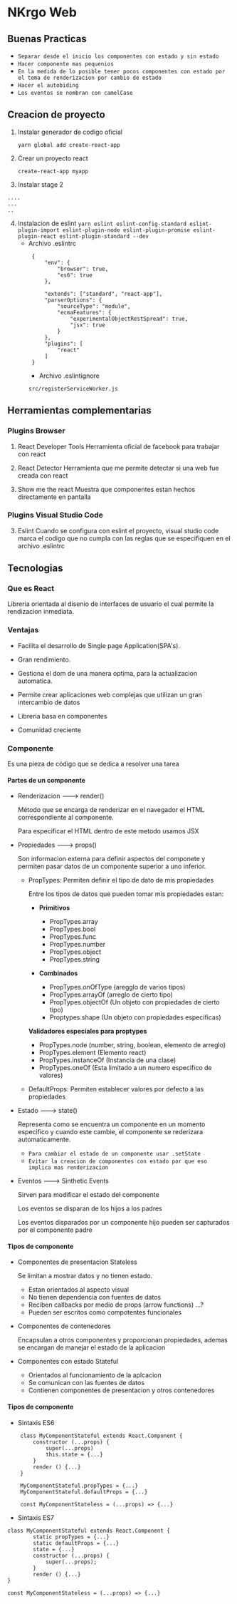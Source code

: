 # NKrgo Web
## Buenas Practicas
* `Separar desde el inicio los componentes con estado y sin estado`
* `Hacer componente mas pequenios`
* `En la medida de lo posible tener pocos componentes con estado por el tema de renderizacion por cambio de estado`
* `Hacer el autobiding`
* `Los eventos se nombran con camelCase`

## Creacion de proyecto
1. Instalar generador de codigo oficial

   `yarn global add create-react-app `

2. Crear un proyecto react

   `create-react-app myapp`
3. Instalar stage 2
```
....
...
..
```
4. Instalacion de eslint
   `yarn eslint eslint-config-standard eslint-plugin-import eslint-plugin-node eslint-plugin-promise eslint-plugin-react eslint-plugin-standard --dev`
   * Archivo .eslintrc
     ```
      {  
          "env": {
              "browser": true,
              "es6": true
          },

          "extends": ["standard", "react-app"],
          "parserOptions": {
              "sourceType": "module",
              "ecmaFeatures": {
                  "experimentalObjectRestSpread": true,
                  "jsx": true
              }
          },
          "plugins": [
              "react"
          ]
      }
     ```
     * Archivo .eslintignore
     ```
     src/registerServiceWorker.js
     ```

## Herramientas complementarias
### Plugins Browser
1. React Developer Tools
Herramienta oficial de facebook para trabajar con react

2. React Detector
Herramienta que me permite detectar si una web fue creada con react


3. Show me the react
Muestra que componentes estan hechos directamente en pantalla

### Plugins Visual Studio Code
3. Eslint
Cuando se configura con eslint el proyecto, visual studio code marca el codigo que no cumpla con las reglas que se especifiquen en el archivo .eslintrc



## Tecnologias
### Que es React
Libreria orientada al disenio de interfaces de usuario el cual permite la rendizacion inmediata.

### Ventajas
* Facilita el desarrollo de Single page Application(SPA's).

* Gran rendimiento.

* Gestiona el dom de una manera optima, para la actualizacion automatica.

* Permite crear aplicaciones web complejas que utilizan un gran intercambio de datos

* Libreria basa en componentes 

* Comunidad creciente



### Componente
Es una pieza de código que se dedica a resolver una tarea

#### Partes de un componente
* Renderizacion ---> render()

  Método que se encarga de renderizar en el navegador el HTML correspondiente al componente.

  Para especificar el HTML dentro de este metodo usamos JSX

* Propiedades ---> props()

  Son informacion externa para definir aspectos del componete y permiten pasar datos de un componente superior a uno inferior.
  + PropTypes: 
    Permiten definir el tipo de dato de mis propiedades
    
    Entre los tipos de datos que pueden tomar mis propiedades estan:
    
    + **Primitivos**
      + PropTypes.array
      + PropTypes.bool
      + PropTypes.func
      + PropTypes.number
      + PropTypes.object
      + PropTypes.string

    + **Combinados**
      + PropTypes.onOfType (aregglo de varios tipos)
      + PropTypes.arrayOf (arreglo de cierto tipo)
      + PropTypes.objectOf (Un objeto con propiedades de cierto tipo)
      + Proptypes.shape (Un objeto con propiedades especificas)

    **Validadores especiales para proptypes**
      + PropTypes.node (number, string, boolean, elemento de arreglo)
      + PropTypes.element (Elemento react)
      + PropTypes.instanceOf (Instancia de una clase)
      + PropTypes.oneOf (Esta limitado a un numero especifico de valores)
    
  + DefaultProps: 
    Permiten establecer valores por defecto a las propiedades
     

* Estado ---> state()

  Representa como se encuentra un componente en un momento especifico y cuando este cambie, el componente se rederizara automaticamente. 

  * `Para cambiar el estado de un componente usar .setState`
  * `Evitar la creacion de componentes con estado por que eso implica mas renderizacion `

* Eventos ---> Sinthetic Events

  Sirven para modificar el estado del componente

  Los eventos se disparan de los hijos a los padres

  Los eventos disparados por un componente hijo pueden ser capturados por el componente padre

#### Tipos de componente
* Componentes de presentacion Stateless
  
  Se limitan a mostrar datos y no tienen estado. 
    + Estan orientados al aspecto visual
    + No tienen dependencia con fuentes de datos
    + Reciben callbacks por medio de props (arrow functions) ...?
    + Pueden ser escritos como compotentes funcionales

* Componentes de contenedores 
 
  Encapsulan a otros componentes y proporcionan propiedades, ademas se encargan de manejar el estado de la aplicacion

* Componentes con estado Stateful
  + Orientados al funcionamiento de la aplcacion
  + Se comunican con las fuentes de datos
  + Contienen componentes de presentacion y otros contenedores
#### Tipos de componente
* Sintaxis ES6

```
	class MyComponentStateful extends React.Component {  
		constructor (...props) {
			super(...props)
			this.state = {...}
		}
		render () {...}
	}

	MyComponentStateful.propTypes = {...}
	MyComponentStateful.defaultProps = {...}

	const MyComponentStateless = (...props) => {...}

```
* Sintaxis ES7

```
class MyComponentStateful extends React.Component {  
		static propTypes = {...}
		static defaultProps = {...}
		state = {...}
		constructor (...props) {
			super(...props);
		}
		render () {...}
}

const MyComponentStateless = (...props) => {...}

```


